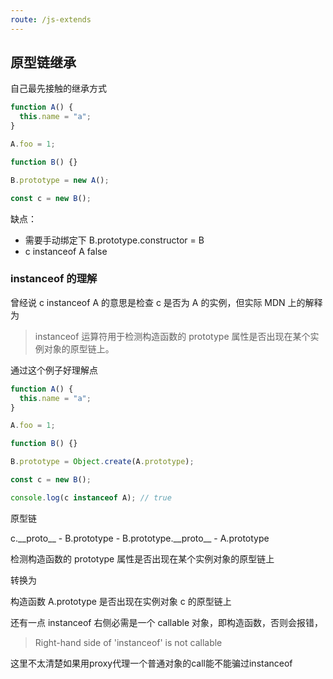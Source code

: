 ```yaml
---
route: /js-extends
---
```


## 原型链继承

自己最先接触的继承方式

```js
function A() {
  this.name = "a";
}

A.foo = 1;

function B() {}

B.prototype = new A();

const c = new B();
```

缺点：

- 需要手动绑定下 B.prototype.constructor = B
- c instanceof A false

### instanceof 的理解

曾经说 c instanceof A 的意思是检查 c 是否为 A 的实例，但实际 MDN 上的解释为

> instanceof 运算符用于检测构造函数的 prototype 属性是否出现在某个实例对象的原型链上。

通过这个例子好理解点

```js
function A() {
  this.name = "a";
}

A.foo = 1;

function B() {}

B.prototype = Object.create(A.prototype);

const c = new B();

console.log(c instanceof A); // true
```

原型链

c.\_\_proto\_\_ - B.prototype - B.prototype.\_\_proto\_\_ - A.prototype

检测构造函数的 prototype 属性是否出现在某个实例对象的原型链上

转换为

构造函数 A.prototype 是否出现在实例对象 c 的原型链上

还有一点 instanceof 右侧必需是一个 callable 对象，即构造函数，否则会报错，

> Right-hand side of 'instanceof' is not callable

这里不太清楚如果用proxy代理一个普通对象的call能不能骗过instanceof
